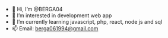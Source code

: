 - 👋 Hi, I’m @BERGA04
- 👀 I’m interested in development web app
- 🌱 I’m currently learning javascript, php, react, node js and sql
- 📫 Email: berga061994@gmail.com
